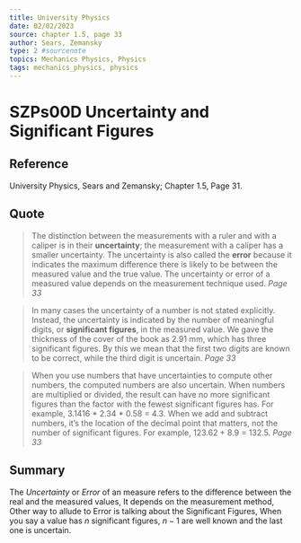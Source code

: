 ```yaml
---
title: University Physics
date: 02/02/2023
source: chapter 1.5, page 33
author: Sears, Zemansky
type: 2 #sourcenote
topics: Mechanics Physics, Physics
tags: mechanics_physics, physics
---
```

# SZPs00D Uncertainty and Significant Figures

## **Reference** 
University Physics, Sears and Zemansky; Chapter 1.5, Page 31.

## **Quote** 
> The distinction between the measurements with a ruler and with a caliper is in their **uncertainty**; the measurement with a caliper has a smaller uncertainty. The uncertainty is also called the **error** because it indicates the maximum difference there is likely to be between the measured value and the true value. The uncertainty or error of a measured value depends on the measurement technique used. *Page 33*

> In many cases the uncertainty of a number is not stated explicitly. Instead, the uncertainty is indicated by the number of meaningful digits, or **significant  figures**, in the measured value. We gave the thickness of the cover of the book as 2.91 mm, which has three significant figures. By this we mean that the first two digits are known to  be correct, while the third digit is uncertain. *Page 33*

> When you use numbers that have uncertainties to compute other numbers, the  computed numbers are also uncertain. When numbers are multiplied or divided,  the result can have no more significant figures than the factor with the fewest significant figures has. For example, 3.1416 * 2.34 * 0.58 = 4.3. When we add and subtract numbers, it’s the location of the decimal point that matters, not the number of significant figures. For example, 123.62 + 8.9 = 132.5. *Page 33*

## **Summary**
The *Uncertainty* or *Error* of an measure refers to the difference between the real and the measured values, It depends on the measurement method, Other way to allude to Error is talking about the Significant Figures, When you say a value has $n$ significant figures, $n-1$ are well known and the last one is uncertain. 